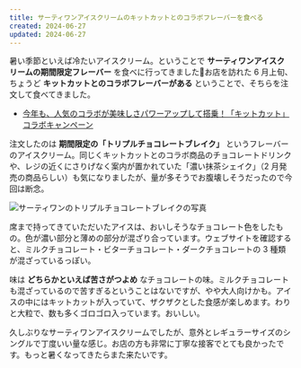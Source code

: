 ```yaml
---
title: サーティワンアイスクリームのキットカットとのコラボフレーバーを食べる
created: 2024-06-27
updated: 2024-06-27
---
```


暑い季節といえば冷たいアイスクリーム。ということで **サーティワンアイスクリームの期間限定フレーバー** を食べに行ってきました🍨お店を訪れた 6 月上旬、ちょうど **キットカットとのコラボフレーバーがある** ということで、そちらを注文して食べてきました。

- [今年も、人気のコラボが美味しさパワーアップして搭乗！「キットカット」コラボキャンペーン](https://www.31ice.co.jp/contents/company/pressrelease/pdf/r240529.pdf)

注文したのは **期間限定の「トリプルチョコレートブレイク」** というフレーバーのアイスクリーム。同じくキットカットとのコラボ商品のチョコレートドリンクや、レジの近くにさりげなく案内が置かれていた「濃い抹茶シェイク」（2 月発売の商品らしい）も気になりましたが、量が多そうでお腹壊しそうだったので今回は断念。

![サーティワンのトリプルチョコレートブレイクの写真](c794227a-8666-4e5c-9d72-503bd2f22700)

席まで持ってきていただいたアイスは、おいしそうなチョコレート色をしたもの。色が濃い部分と薄めの部分が混ざり合っています。ウェブサイトを確認すると、ミルクチョコレート・ビターチョコレート・ダークチョコレートの 3 種類が混ざっているっぽい。

味は **どちらかといえば苦さがつよめ** なチョコレートの味。ミルクチョコレートも混ざっているので苦すぎるということはないですが、やや大人向けかも。アイスの中にはキットカットが入っていて、ザクザクとした食感が楽しめます。わりと大粒で、数も多くゴロゴロ入っています。おいしい。

久しぶりなサーティワンアイスクリームでしたが、意外とレギュラーサイズのシングルで丁度いい量な感じ。お店の方も非常に丁寧な接客でとても良かったです。もっと暑くなってきたらまた来たいです。

